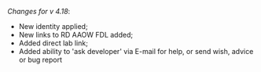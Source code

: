 _Changes for v 4.18_:
- New identity applied;
- New links to RD AAOW FDL added;
- Added direct lab link;
- Added ability to 'ask developer' via E-mail for help, or send wish, advice or bug report
